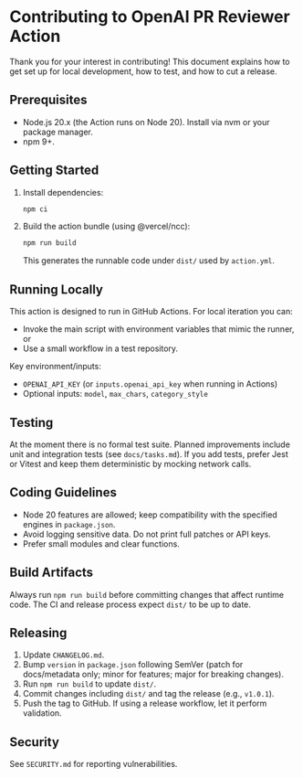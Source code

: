 # Contributing to OpenAI PR Reviewer Action

Thank you for your interest in contributing! This document explains how to get set up for local development, how to test, and how to cut a release.

## Prerequisites
- Node.js 20.x (the Action runs on Node 20). Install via nvm or your package manager.
- npm 9+.

## Getting Started
1. Install dependencies:
   ```bash
   npm ci
   ```
2. Build the action bundle (using @vercel/ncc):
   ```bash
   npm run build
   ```
   This generates the runnable code under `dist/` used by `action.yml`.

## Running Locally
This action is designed to run in GitHub Actions. For local iteration you can:
- Invoke the main script with environment variables that mimic the runner, or
- Use a small workflow in a test repository.

Key environment/inputs:
- `OPENAI_API_KEY` (or `inputs.openai_api_key` when running in Actions)
- Optional inputs: `model`, `max_chars`, `category_style`

## Testing
At the moment there is no formal test suite. Planned improvements include unit and integration tests (see `docs/tasks.md`). If you add tests, prefer Jest or Vitest and keep them deterministic by mocking network calls.

## Coding Guidelines
- Node 20 features are allowed; keep compatibility with the specified engines in `package.json`.
- Avoid logging sensitive data. Do not print full patches or API keys.
- Prefer small modules and clear functions.

## Build Artifacts
Always run `npm run build` before committing changes that affect runtime code. The CI and release process expect `dist/` to be up to date.

## Releasing
1. Update `CHANGELOG.md`.
2. Bump `version` in `package.json` following SemVer (patch for docs/metadata only; minor for features; major for breaking changes).
3. Run `npm run build` to update `dist/`.
4. Commit changes including `dist/` and tag the release (e.g., `v1.0.1`).
5. Push the tag to GitHub. If using a release workflow, let it perform validation.

## Security
See `SECURITY.md` for reporting vulnerabilities.
